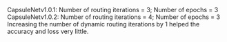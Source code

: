 CapsuleNetv1.0.1: Number of routing iterations = 3; Number of epochs = 3
CapsuleNetv1.0.2: Number of routing iterations = 4; Number of epochs = 3
Increasing the number of dynamic routing iterations by 1 helped the accuracy and loss very little.

